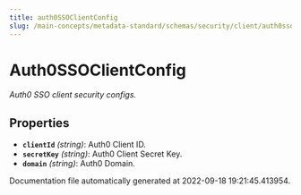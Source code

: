 ```yaml
---
title: auth0SSOClientConfig
slug: /main-concepts/metadata-standard/schemas/security/client/auth0ssoclientconfig
---
```


# Auth0SSOClientConfig

*Auth0 SSO client security configs.*

## Properties

- **`clientId`** *(string)*: Auth0 Client ID.
- **`secretKey`** *(string)*: Auth0 Client Secret Key.
- **`domain`** *(string)*: Auth0 Domain.


Documentation file automatically generated at 2022-09-18 19:21:45.413954.
